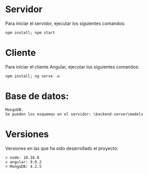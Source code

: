 # Servidor
Para iniciar el servidor, ejecutar los siguientes comandos:
```
npm install; npm start
```

# Cliente
Para iniciar el cliente Angular, ejecutar los siguientes comandos:
```
npm install; ng serve -o
```

# Base de datos:
```
MongoDB.
Se pueden los esquemas en el servidor: \backend-server\models
```

# Versiones
Versiones en las que ha sido desarrollado el proyecto:
```
> node: 10.16.0
> angular: 9.0.2
> MongoDB: 4.2.5
```
